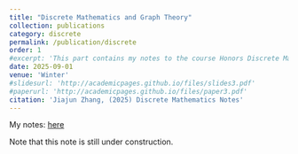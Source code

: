 ```yaml
---
title: "Discrete Mathematics and Graph Theory"
collection: publications
category: discrete
permalink: /publication/discrete
order: 1
#excerpt: 'This part contains my notes to the course Honors Discrete Mathematics (MATH 350)'
date: 2025-09-01
venue: 'Winter'
#slidesurl: 'http://academicpages.github.io/files/slides3.pdf'
#paperurl: 'http://academicpages.github.io/files/paper3.pdf'
citation: 'Jiajun Zhang, (2025) Discrete Mathematics Notes'
---
```



My notes: [here](/files/350.pdf) 

Note that this note is still under construction.
